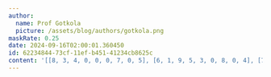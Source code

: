```yaml
---
author:
  name: Prof Gotkola
  picture: /assets/blog/authors/gotkola.png
maskRate: 0.25
date: 2024-09-16T02:00:01.360450
id: 62234844-73cf-11ef-b451-41234cb8625c
content: '[[8, 3, 4, 0, 0, 0, 7, 0, 5], [6, 1, 9, 5, 3, 0, 8, 0, 4], [7, 2, 5, 4, 1, 0, 6, 0, 3], [4, 7, 0, 9, 8, 3, 2, 5, 1], [2, 5, 0, 6, 7, 0, 9, 0, 0], [3, 9, 8, 0, 0, 5, 4, 6, 7], [1, 0, 3, 7, 6, 0, 5, 8, 2], [0, 8, 7, 3, 0, 2, 1, 4, 6], [5, 6, 2, 8, 4, 1, 0, 7, 9]]'
---
```

